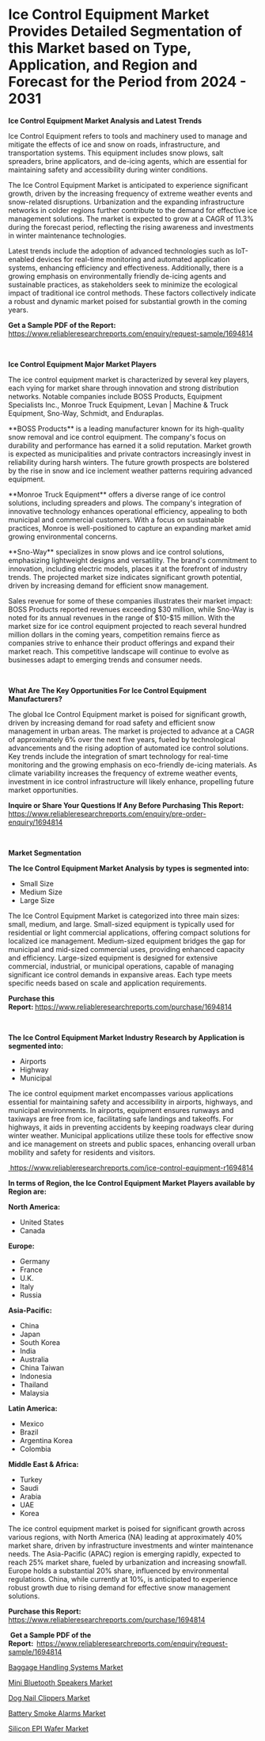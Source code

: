 <p><h1>Ice Control Equipment Market Provides Detailed Segmentation of this Market based on Type, Application, and Region and Forecast for the Period from 2024 - 2031</h1></p><p><strong>Ice Control Equipment Market Analysis and Latest Trends</strong></p>
<p><p>Ice Control Equipment refers to tools and machinery used to manage and mitigate the effects of ice and snow on roads, infrastructure, and transportation systems. This equipment includes snow plows, salt spreaders, brine applicators, and de-icing agents, which are essential for maintaining safety and accessibility during winter conditions. </p><p>The Ice Control Equipment Market is anticipated to experience significant growth, driven by the increasing frequency of extreme weather events and snow-related disruptions. Urbanization and the expanding infrastructure networks in colder regions further contribute to the demand for effective ice management solutions. The market is expected to grow at a CAGR of 11.3% during the forecast period, reflecting the rising awareness and investments in winter maintenance technologies. </p><p>Latest trends include the adoption of advanced technologies such as IoT-enabled devices for real-time monitoring and automated application systems, enhancing efficiency and effectiveness. Additionally, there is a growing emphasis on environmentally friendly de-icing agents and sustainable practices, as stakeholders seek to minimize the ecological impact of traditional ice control methods. These factors collectively indicate a robust and dynamic market poised for substantial growth in the coming years.</p></p>
<p><strong>Get a Sample PDF of the Report:&nbsp;</strong> <a href="https://www.reliableresearchreports.com/enquiry/request-sample/1694814?utm_campaign=117&utm_medium=2&utm_source=Github&utm_content=ia&utm_term=17122024&utm_id=ice-control-equipment">https://www.reliableresearchreports.com/enquiry/request-sample/1694814</a></p>
<p>&nbsp;</p>
<p><strong>Ice Control Equipment Major Market Players</strong></p>
<p><p>The ice control equipment market is characterized by several key players, each vying for market share through innovation and strong distribution networks. Notable companies include BOSS Products, Equipment Specialists Inc., Monroe Truck Equipment, Levan | Machine & Truck Equipment, Sno-Way, Schmidt, and Enduraplas.</p><p>**BOSS Products** is a leading manufacturer known for its high-quality snow removal and ice control equipment. The company's focus on durability and performance has earned it a solid reputation. Market growth is expected as municipalities and private contractors increasingly invest in reliability during harsh winters. The future growth prospects are bolstered by the rise in snow and ice inclement weather patterns requiring advanced equipment.</p><p>**Monroe Truck Equipment** offers a diverse range of ice control solutions, including spreaders and plows. The company's integration of innovative technology enhances operational efficiency, appealing to both municipal and commercial customers. With a focus on sustainable practices, Monroe is well-positioned to capture an expanding market amid growing environmental concerns.</p><p>**Sno-Way** specializes in snow plows and ice control solutions, emphasizing lightweight designs and versatility. The brand's commitment to innovation, including electric models, places it at the forefront of industry trends. The projected market size indicates significant growth potential, driven by increasing demand for efficient snow management.</p><p>Sales revenue for some of these companies illustrates their market impact: BOSS Products reported revenues exceeding $30 million, while Sno-Way is noted for its annual revenues in the range of $10-$15 million. With the market size for ice control equipment projected to reach several hundred million dollars in the coming years, competition remains fierce as companies strive to enhance their product offerings and expand their market reach. This competitive landscape will continue to evolve as businesses adapt to emerging trends and consumer needs.</p></p>
<p>&nbsp;</p>
<p><strong>What Are The Key Opportunities For Ice Control Equipment Manufacturers?</strong></p>
<p><p>The global Ice Control Equipment market is poised for significant growth, driven by increasing demand for road safety and efficient snow management in urban areas. The market is projected to advance at a CAGR of approximately 6% over the next five years, fueled by technological advancements and the rising adoption of automated ice control solutions. Key trends include the integration of smart technology for real-time monitoring and the growing emphasis on eco-friendly de-icing materials. As climate variability increases the frequency of extreme weather events, investment in ice control infrastructure will likely enhance, propelling future market opportunities.</p></p>
<p><strong>Inquire or Share Your Questions If Any Before Purchasing This Report:</strong> <a href="https://www.reliableresearchreports.com/enquiry/pre-order-enquiry/1694814?utm_campaign=117&utm_medium=2&utm_source=Github&utm_content=ia&utm_term=17122024&utm_id=ice-control-equipment">https://www.reliableresearchreports.com/enquiry/pre-order-enquiry/1694814</a></p>
<p>&nbsp;</p>
<p><strong>Market Segmentation</strong></p>
<p><strong>The Ice Control Equipment Market Analysis by types is segmented into:</strong></p>
<p><ul><li>Small Size</li><li>Medium Size</li><li>Large Size</li></ul></p>
<p><p>The Ice Control Equipment Market is categorized into three main sizes: small, medium, and large. Small-sized equipment is typically used for residential or light commercial applications, offering compact solutions for localized ice management. Medium-sized equipment bridges the gap for municipal and mid-sized commercial uses, providing enhanced capacity and efficiency. Large-sized equipment is designed for extensive commercial, industrial, or municipal operations, capable of managing significant ice control demands in expansive areas. Each type meets specific needs based on scale and application requirements.</p></p>
<p><strong>Purchase this Report:&nbsp;</strong><a href="https://www.reliableresearchreports.com/purchase/1694814?utm_campaign=117&utm_medium=2&utm_source=Github&utm_content=ia&utm_term=17122024&utm_id=ice-control-equipment">https://www.reliableresearchreports.com/purchase/1694814</a></p>
<p>&nbsp;</p>
<p><strong>The Ice Control Equipment Market Industry Research by Application is segmented into:</strong></p>
<p><ul><li>Airports</li><li>Highway</li><li>Municipal</li></ul></p>
<p><p>The ice control equipment market encompasses various applications essential for maintaining safety and accessibility in airports, highways, and municipal environments. In airports, equipment ensures runways and taxiways are free from ice, facilitating safe landings and takeoffs. For highways, it aids in preventing accidents by keeping roadways clear during winter weather. Municipal applications utilize these tools for effective snow and ice management on streets and public spaces, enhancing overall urban mobility and safety for residents and visitors.</p></p>
<p><a href="https://www.reliableresearchreports.com/ice-control-equipment-r1694814?utm_campaign=117&utm_medium=2&utm_source=Github&utm_content=ia&utm_term=17122024&utm_id=ice-control-equipment">&nbsp;https://www.reliableresearchreports.com/ice-control-equipment-r1694814</a></p>
<p><strong>In terms of Region, the Ice Control Equipment Market Players available by Region are:</strong></p>
<p>
    <p> <strong> North America: </strong>
        <ul>
            <li>United States</li>
            <li>Canada</li>
        </ul>
        </p> 
    <p> <strong> Europe: </strong>
        <ul>
            <li>Germany</li>
            <li>France</li>
            <li>U.K.</li>
            <li>Italy</li>
            <li>Russia</li>
        </ul>
        </p> 
    <p> <strong> Asia-Pacific: </strong>
        <ul>
            <li>China</li>
            <li>Japan</li>
            <li>South Korea</li>
            <li>India</li>
            <li>Australia</li>
            <li>China Taiwan</li>
            <li>Indonesia</li>
            <li>Thailand</li>
            <li>Malaysia</li>
        </ul>
        </p> 
    <p> <strong> Latin America: </strong>
        <ul>
            <li>Mexico</li>
            <li>Brazil</li>
            <li>Argentina Korea</li>
            <li>Colombia</li>
        </ul>
        </p> 
    <p> <strong> Middle East & Africa: </strong>
        <ul>
            <li>Turkey</li>
            <li>Saudi</li>
            <li>Arabia</li>
            <li>UAE</li>
            <li>Korea</li>
        </ul>
    </p>
    </p>
<p><p>The ice control equipment market is poised for significant growth across various regions, with North America (NA) leading at approximately 40% market share, driven by infrastructure investments and winter maintenance needs. The Asia-Pacific (APAC) region is emerging rapidly, expected to reach 25% market share, fueled by urbanization and increasing snowfall. Europe holds a substantial 20% share, influenced by environmental regulations. China, while currently at 10%, is anticipated to experience robust growth due to rising demand for effective snow management solutions.</p></p>
<p><strong>Purchase this Report: </strong><a href="https://www.reliableresearchreports.com/purchase/1694814?utm_campaign=117&utm_medium=2&utm_source=Github&utm_content=ia&utm_term=17122024&utm_id=ice-control-equipment">https://www.reliableresearchreports.com/purchase/1694814</a></p>
<p>&nbsp;<strong>Get a Sample PDF of the Report:&nbsp;&nbsp;</strong><a href="https://www.reliableresearchreports.com/enquiry/request-sample/1694814?utm_campaign=117&utm_medium=2&utm_source=Github&utm_content=ia&utm_term=17122024&utm_id=ice-control-equipment">https://www.reliableresearchreports.com/enquiry/request-sample/1694814</a></p>
<p><strong></strong></p>
<p><p><a href="https://www.linkedin.com/pulse/baggage-handling-systems-market-includes-complete-analysis-6n2we?utm_campaign=117&utm_medium=2&utm_source=Github&utm_content=ia&utm_term=17122024&utm_id=ice-control-equipment">Baggage Handling Systems Market</a></p><p><a href="https://github.com/AshikRahman991/Market-Research-Report-List-1/blob/main/mini-bluetooth-speakers-market.md?utm_campaign=117&utm_medium=2&utm_source=Github&utm_content=ia&utm_term=17122024&utm_id=ice-control-equipment">Mini Bluetooth Speakers Market</a></p><p><a href="https://github.com/HobertDavis43/Market-Research-Report-List-1/blob/main/dog-nail-clippers-market.md?utm_campaign=117&utm_medium=2&utm_source=Github&utm_content=ia&utm_term=17122024&utm_id=ice-control-equipment">Dog Nail Clippers Market</a></p><p><a href="https://www.linkedin.com/pulse/explore-battery-smoke-alarms-markets-growth-trajectory-vcmce?utm_campaign=117&utm_medium=2&utm_source=Github&utm_content=ia&utm_term=17122024&utm_id=ice-control-equipment">Battery Smoke Alarms Market</a></p><p><a href="https://www.linkedin.com/pulse/market-drivers-projections-silicon-epi-wafer-2024-2031-gofee?utm_campaign=117&utm_medium=2&utm_source=Github&utm_content=ia&utm_term=17122024&utm_id=ice-control-equipment">Silicon EPI Wafer Market</a></p></p>